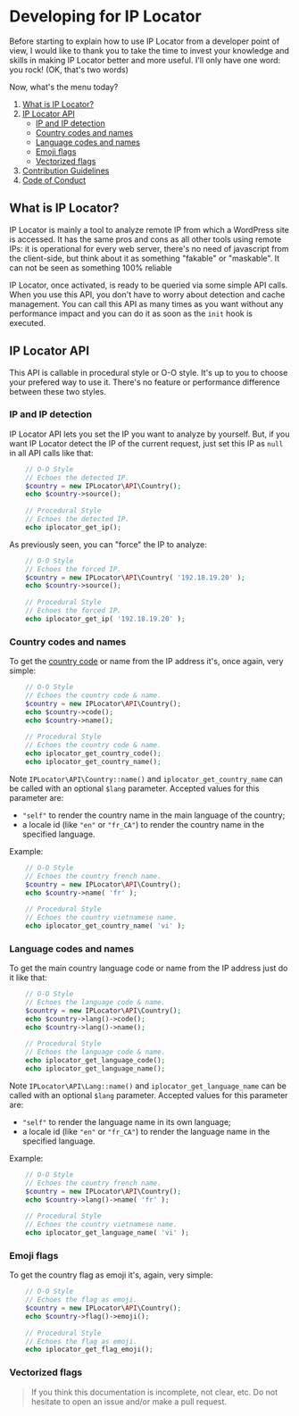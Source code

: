 # Developing for IP Locator

Before starting to explain how to use IP Locator from a developer point of view, I would like to thank you to take the time to invest your knowledge and skills in making IP Locator better and more useful. I'll only have one word: you rock! (OK, that's two words)

Now, what's the menu today?

1. [What is IP Locator?](#what-is-ip-locator)
2. [IP Locator API](#ip-locator-api)
    - [IP and IP detection](#ip-and-ip-detection)
    - [Country codes and names](#country-codes-and-names)
    - [Language codes and names](#language-codes-and-names)
    - [Emoji flags](#emoji-flags)
    - [Vectorized flags](#vectorized-flags)
3. [Contribution Guidelines](/CONTRIBUTING.md)
4. [Code of Conduct](/CODE_OF_CONDUCT.md)

## What is IP Locator?
IP Locator is mainly a tool to analyze remote IP from which a WordPress site is accessed. It has the same pros and cons as all other tools using remote IPs: it is operational for every web server, there's no need of javascript from the client-side, but think about it as something "fakable" or "maskable". It can not be seen as something 100% reliable

IP Locator, once activated, is ready to be queried via some simple API calls. When you use this API, you don't have to worry about detection and cache management. You can call this API as many times as you want without any performance impact and you can do it as soon as the `init` hook is executed.

## IP Locator API
This API is callable in procedural style or O-O style. It's up to you to choose your prefered way to use it. There's no feature or performance difference between these two styles. 

### IP and IP detection

IP Locator API lets you set the IP you want to analyze by yourself. But, if you want IP Locator detect the IP of the current request, just set this IP as `null` in all API calls like that:
```php
    // O-O Style
    // Echoes the detected IP.
    $country = new IPLocator\API\Country();
    echo $country->source();
    
    // Procedural Style
    // Echoes the detected IP.
    echo iplocator_get_ip();
```
As previously seen, you can "force" the IP to analyze:
```php
    // O-O Style
    // Echoes the forced IP.
    $country = new IPLocator\API\Country( '192.18.19.20' );
    echo $country->source();
    
    // Procedural Style
    // Echoes the forced IP.
    echo iplocator_get_ip( '192.18.19.20' );
```

### Country codes and names
To get the [country code](/COUNTRYCODES.md) or name from the IP address it's, once again, very simple: 
```php
    // O-O Style
    // Echoes the country code & name.
    $country = new IPLocator\API\Country();
    echo $country->code();
    echo $country->name();
    
    // Procedural Style
    // Echoes the country code & name.
    echo iplocator_get_country_code();
    echo iplocator_get_country_name();
```
Note `IPLocator\API\Country::name()` and `iplocator_get_country_name` can be called with an optional `$lang` parameter. Accepted values for this parameter are:
- `"self"` to render the country name in the main language of the country;
- a locale id (like `"en"` or `"fr_CA"`) to render the country name in the specified language.

Example:
```php
    // O-O Style
    // Echoes the country french name.
    $country = new IPLocator\API\Country();
    echo $country->name( 'fr' );
    
    // Procedural Style
    // Echoes the country vietnamese name.
    echo iplocator_get_country_name( 'vi' );
```

### Language codes and names
To get the main country language code or name from the IP address just do it like that: 
```php
    // O-O Style
    // Echoes the language code & name.
    $country = new IPLocator\API\Country();
    echo $country->lang()->code();
    echo $country->lang()->name();
    
    // Procedural Style
    // Echoes the language code & name.
    echo iplocator_get_language_code();
    echo iplocator_get_language_name();
```
Note `IPLocator\API\Lang::name()` and `iplocator_get_language_name` can be called with an optional `$lang` parameter. Accepted values for this parameter are:
- `"self"` to render the language name in its own language;
- a locale id (like `"en"` or `"fr_CA"`) to render the language name in the specified language.

Example:
```php
    // O-O Style
    // Echoes the country french name.
    $country = new IPLocator\API\Country();
    echo $country->lang()->name( 'fr' );
    
    // Procedural Style
    // Echoes the country vietnamese name.
    echo iplocator_get_language_name( 'vi' );
```

### Emoji flags
To get the country flag as emoji it's, again, very simple: 
```php
    // O-O Style
    // Echoes the flag as emoji.
    $country = new IPLocator\API\Country();
    echo $country->flag()->emoji();
    
    // Procedural Style
    // Echoes the flag as emoji.
    echo iplocator_get_flag_emoji();
```

### Vectorized flags





> If you think this documentation is incomplete, not clear, etc. Do not hesitate to open an issue and/or make a pull request.
